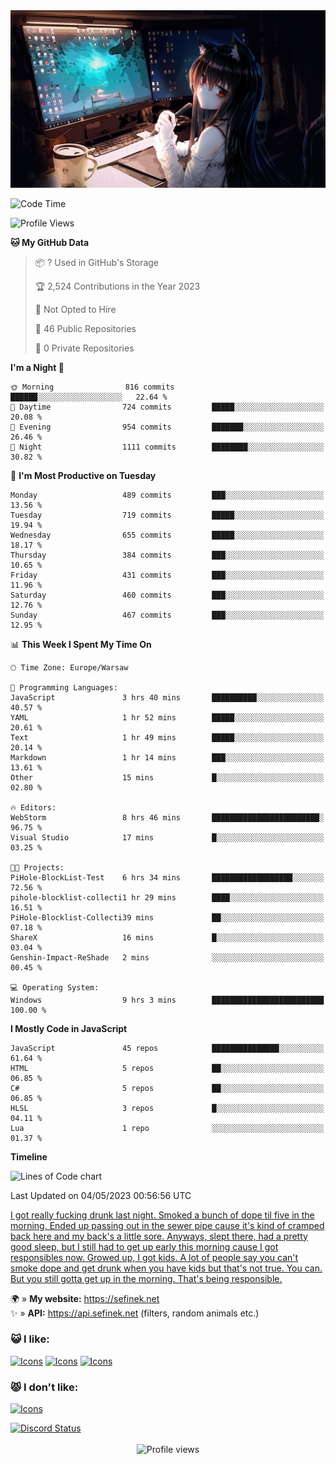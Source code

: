 <img src="images/4355954.jpg" alt="Anime Programming Wallpaper">

<!--START_SECTION:waka-->
![Code Time](http://img.shields.io/badge/Code%20Time-841%20hrs%2010%20mins-blue)

![Profile Views](http://img.shields.io/badge/Profile%20Views-5-blue)

**🐱 My GitHub Data** 

> 📦 ? Used in GitHub's Storage 
 > 
> 🏆 2,524 Contributions in the Year 2023
 > 
> 🚫 Not Opted to Hire
 > 
> 📜 46 Public Repositories 
 > 
> 🔑 0 Private Repositories 
 > 
**I'm a Night 🦉** 

```text
🌞 Morning                816 commits         ██████░░░░░░░░░░░░░░░░░░░   22.64 % 
🌆 Daytime                724 commits         █████░░░░░░░░░░░░░░░░░░░░   20.08 % 
🌃 Evening                954 commits         ███████░░░░░░░░░░░░░░░░░░   26.46 % 
🌙 Night                  1111 commits        ████████░░░░░░░░░░░░░░░░░   30.82 % 
```
📅 **I'm Most Productive on Tuesday** 

```text
Monday                   489 commits         ███░░░░░░░░░░░░░░░░░░░░░░   13.56 % 
Tuesday                  719 commits         █████░░░░░░░░░░░░░░░░░░░░   19.94 % 
Wednesday                655 commits         █████░░░░░░░░░░░░░░░░░░░░   18.17 % 
Thursday                 384 commits         ███░░░░░░░░░░░░░░░░░░░░░░   10.65 % 
Friday                   431 commits         ███░░░░░░░░░░░░░░░░░░░░░░   11.96 % 
Saturday                 460 commits         ███░░░░░░░░░░░░░░░░░░░░░░   12.76 % 
Sunday                   467 commits         ███░░░░░░░░░░░░░░░░░░░░░░   12.95 % 
```


📊 **This Week I Spent My Time On** 

```text
🕑︎ Time Zone: Europe/Warsaw

💬 Programming Languages: 
JavaScript               3 hrs 40 mins       ██████████░░░░░░░░░░░░░░░   40.57 % 
YAML                     1 hr 52 mins        █████░░░░░░░░░░░░░░░░░░░░   20.61 % 
Text                     1 hr 49 mins        █████░░░░░░░░░░░░░░░░░░░░   20.14 % 
Markdown                 1 hr 14 mins        ███░░░░░░░░░░░░░░░░░░░░░░   13.61 % 
Other                    15 mins             █░░░░░░░░░░░░░░░░░░░░░░░░   02.80 % 

🔥 Editors: 
WebStorm                 8 hrs 46 mins       ████████████████████████░   96.75 % 
Visual Studio            17 mins             █░░░░░░░░░░░░░░░░░░░░░░░░   03.25 % 

🐱‍💻 Projects: 
PiHole-BlockList-Test    6 hrs 34 mins       ██████████████████░░░░░░░   72.56 % 
pihole-blocklist-collecti1 hr 29 mins        ████░░░░░░░░░░░░░░░░░░░░░   16.51 % 
PiHole-Blocklist-Collecti39 mins             ██░░░░░░░░░░░░░░░░░░░░░░░   07.18 % 
ShareX                   16 mins             █░░░░░░░░░░░░░░░░░░░░░░░░   03.04 % 
Genshin-Impact-ReShade   2 mins              ░░░░░░░░░░░░░░░░░░░░░░░░░   00.45 % 

💻 Operating System: 
Windows                  9 hrs 3 mins        █████████████████████████   100.00 % 
```

**I Mostly Code in JavaScript** 

```text
JavaScript               45 repos            ███████████████░░░░░░░░░░   61.64 % 
HTML                     5 repos             ██░░░░░░░░░░░░░░░░░░░░░░░   06.85 % 
C#                       5 repos             ██░░░░░░░░░░░░░░░░░░░░░░░   06.85 % 
HLSL                     3 repos             █░░░░░░░░░░░░░░░░░░░░░░░░   04.11 % 
Lua                      1 repo              ░░░░░░░░░░░░░░░░░░░░░░░░░   01.37 % 
```



**Timeline**

![Lines of Code chart](https://raw.githubusercontent.com/sefinek24/sefinek24/main/assets/bar_graph.png)


 Last Updated on 04/05/2023 00:56:56 UTC
<!--END_SECTION:waka-->

[I got really fucking drunk last night. Smoked a bunch of dope til five in the morning. Ended up passing out in the sewer pipe cause it's kind of cramped back here and my back's a little sore. Anyways, slept there, had a pretty good sleep, but I still had to get up early this morning cause I got responsibles now. Growed up, I got kids. A lot of people say you can't smoke dope and get drunk when you have kids but that's not true. You can. But you still gotta get up in the morning. That's being responsible.](https://www.youtube.com/watch?v=uQa1YyNOc_o)

🌍 » **My website:** https://sefinek.net  
✨ » **API:** https://api.sefinek.net (filters, random animals etc.)  

### 😺 I like:
[![Icons](https://skills.thijs.gg/icons?i=html,css,js,nodejs,express,cs)](https://skills.thijs.gg)
[![Icons](https://skills.thijs.gg/icons?i=discord,idea,raspberrypi,cloudflare,mongo,linux)](https://skills.thijs.gg)
[![Icons](https://skills.thijs.gg/icons?i=github,nginx)](https://skills.thijs.gg)

### 😾 I don't like:
[![Icons](https://skills.thijs.gg/icons?i=php,mysql,python,cpp,visualstudio,wordpress)](https://skills.thijs.gg)

<a href="https://sefinek.net" target="_blank">
    <img src="https://lanyard.cnrad.dev/api/614087461227986965?bg=202225&borderRadius=13px" width="47%" alt="Discord Status">
</a>
<br><br>

<div align="center">
    <img src="https://komarev.com/ghpvc/?username=sefinek24&style=for-the-badge" alt="Profile views">
</div>